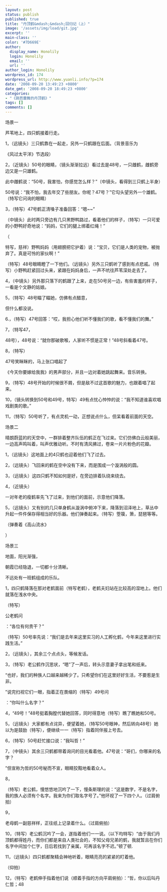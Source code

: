 ```yaml
---
layout: post
status: publish
published: true
title: "丹顶鹤&mdash;&mdash;回归记（上）"
image: '/assets/img/load/git.jpg'
excerpt: ''
main-class: ''
color: '#7D669E'
author:
  display_name: Honolily
  login: Honolily
  email: ''
  url: ''
author_login: Honolily
wordpress_id: 174
wordpress_url: http://www.yuanli.info/?p=174
date: '2008-09-20 13:49:23 +0800'
date_gmt: '2008-09-20 18:49:23 +0800'
categories:
- "《跳芭蕾舞的丹顶鹤》"
tags: []
comments: []
---
```


场景一 

芦苇地上，四只鹤接着行走。

1，（远镜头）三只鹤靠在一起走，另外一只鹤跟在后面。（背景音乐为

《风过太平洋》节选段）

2，（近镜头）50号的眼睛，（镜头渐渐拉远）看过去是48号，一只雌鹤，雌鹤旁边又是一只雄鹤。

此中雌鹤说：&ldquo;50号，我害怕，你感觉怎么样？&rdquo;（中镜头，看得到三只鹤上半身）

50号说：&ldquo;我不怕，我去年交了些朋友。你呢？47号？&rdquo;它勾头望另外一个雄鹤。（特写它问询的眼睛）

3，（特写）47号鹤正清嗓子准备回答：&ldquo;嗯~~&rdquo;

（中镜头）此时两只旁边有几只黑野鸭路过，看着他们的样子，（特写）一只可爱的小野鸭好奇地说：&ldquo;妈妈，它们的腿上绑着红绳！&rdquo;

（ 

特写，慈祥）野鸭妈妈（用翅膀把它护着）说：&ldquo;宝贝，它们是人类的宠物，被抛弃了。真是可怜的家伙啊！&rdquo;

（特写）48号眼睛瞪了一下他们。（远镜头）另外三只鹤听了感到有点悲戚。（特写）小野鸭赶紧回过头来，紧跟在妈妈身后，一声不吭往芦苇深处走去了。

4，（中镜头）另外那只落下的鹤跟了上来，走在50号另一边，有些害羞的样子，一看是个文静的姑娘。

5，（特写）48号瞄了瞄她，仿佛有点醋意，

但什么都没说。

6.，（特写）47号回答：&ldquo;哎，我担心他们听不懂我们的歌，看不懂我们的舞。&rdquo;

7，（特写47，

48号），48号说：&ldquo;就你那破歌喉，人家听不惯是正常！&rdquo;48号斜看着47号。

8，（特写）

47号笑眯眯的，马上张口唱起了

《今天你要嫁给我我》的男声部分，并且一边对着她跳起舞来。音乐转换。

9，（特写）48号开始的时候很不屑，但是敌不过这首歌的魅力，也跟着唱了起来。

10，（镜头转换到50号和49号，特写）49有点忧心忡忡的说：&ldquo;我不知道谁喜欢唱戏剧类的歌。&rdquo;

11，（特写）50号听了，有点灵机一动，正想说点什么，但呆看着前面的天空。

场景二

晴朗蔚蓝的的天空中，一群排着整齐队伍的鹤正在飞过来。它们仿佛白云般美丽，一边高声鸣叫着，叫声优雅动听。不时有清风拂过，卷来一片片粉色的花瓣。

1，（远镜头）这地面上的4只鹤也迎着他们飞了过去。

2，（远镜头）飞回来的鹤在空中没有下来，而是围成一个漩涡般的圆。

3，（远镜头）这四只鹤不知如何是好，在旁边排着队绕来绕去。

4，（近镜头）

一对年老的瘦鹤率先飞了过来，到他们的面前，示意他们降落。

5，（远镜头）又有别的几只单身鹤从漩涡中俯冲下来，降落到沼泽地上，草丛中升起一件件保存得相当好的乐器。他们弹奏起来。（特写）箜篌，箫，琵琶等等。

（弹奏着《高山流水》 

）

场景三 

地面，阳光渐强， 

朝霞已经隐退，一切都十分清晰。 

不远处有一班鹤组成的乐队。

1，四只鹤降落在那对老鹤面前（特写老鹤），老鹤夫妇站在比较高的湿地上。他们就落在浅水中央。

（特写） 

公老鹤问 

：&ldquo;各位有何贵干？&rdquo;

（特写）50号率先说：&ldquo;我们是去年来这里实习的人工孵化鹤，今年来这里进行实践生活。&rdquo;

2，（远镜头），其余三个点点头，等候发话。

3，（特写）老公鹤作沉思状，&ldquo;嗯&rdquo;了一声后，转头示意妻子拿出笔和纸来。

&ldquo;也好，我们的种族人口越来越稀少了。只希望你们在这里好好生活，不要惹是生非。 

&rdquo;说完扫视它们一眼，指着正在畏缩的（特写）49号问

：&ldquo;你叫什么名字？&rdquo;

4，&ldquo;49号！&rdquo;48号挺着胸膛代替她回答，同时得意地（特写）瞧了瞧她和50号。

5，（远镜头）大家都有点诧异，便望着她，（特写50号眼神，然后转向48号）她以为是鼓励（特写），便继续一一（特写）指着同伴报上号去。

6，（特写）50号赶忙接口说：&ldquo;我叫哲！&rdquo;

7，（中镜头）其余三只鹤都带着询问的目光看着他。47号说：&ldquo;哥们，你哪来的名字？

&rdquo;但宣称为哲的50号秘而不宣，眼睛狡黠地看着众人。

8，

（特写）老公鹤，慢悠悠地沉吟了一下，慢条斯理的说：&ldquo;这是数字，不是名字，我的族人必须有个名字。我来为你们取名字号了。&rdquo;他环视了一下四个人。（过肩俯拍）

9，

老母鹤一副慈祥样，正往纸上记录着什么。（过肩俯拍）

10，（特写）老公鹤沉吟了一会，遂指着他们一一说。（以下均特写）&ldquo;由于我们丹顶鹤都得姓丹，而你们都是来自人类社会的，不知父母兄弟的鹤，我就暂且在你们名字中间加个仁字，日后若找到了亲属，可再该名字不迟。&rdquo;顿了顿.

11，（远镜头）四只鹤都聚精会神地听着，眼睛亮亮的紧紧的盯着他。

（仰拍）

12，（特写）老鹤伸手指着他们说（顺着手指的方向平肩俯拍）：&ldquo;哲，你以后叫丹仁哲；48
